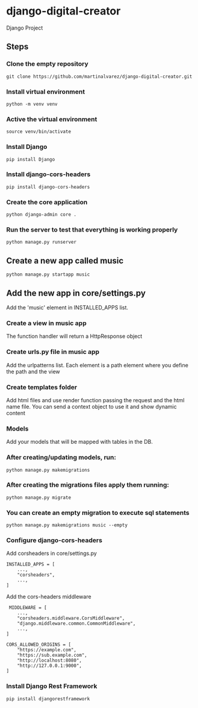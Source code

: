 # django-digital-creator
Django Project

## Steps

### Clone the empty repository
    git clone https://github.com/martinalvarez/django-digital-creator.git

### Install virtual environment
    python -m venv venv

### Active the virtual environment
    source venv/bin/activate

### Install Django
    pip install Django

### Install django-cors-headers
    pip install django-cors-headers

### Create the core application
    python django-admin core .

### Run the server to test that everything is working properly
    python manage.py runserver

## Create a new app called music
    python manage.py startapp music

## Add the new app in core/settings.py
Add the 'music' element in INSTALLED_APPS list.

### Create a view in music app
The function handler will return a HttpResponse object

### Create urls.py file in music app
Add the urlpatterns list. Each element is a path element where you define the path and the view

### Create templates folder
Add html files and use render function passing the request and the html name file. You can send a context object to use it and show dynamic content

### Models
Add your models that will be mapped with tables in the DB.

### After creating/updating models, run:
    python manage.py makemigrations
    
### After creating the migrations files apply them running:
    python manage.py migrate

### You can create an empty migration to execute sql statements
    python manage.py makemigrations music --empty    

### Configure django-cors-headers
Add corsheaders in core/settings.py

```
INSTALLED_APPS = [
    ...,
    "corsheaders",
    ...,
]
```

Add the cors-headers middleware
```
 MIDDLEWARE = [
    ...,
    "corsheaders.middleware.CorsMiddleware",
    "django.middleware.common.CommonMiddleware",
    ...,
]
```

```
CORS_ALLOWED_ORIGINS = [
    "https://example.com",
    "https://sub.example.com",
    "http://localhost:8080",
    "http://127.0.0.1:9000",
]
```

### Install Django Rest Framework
    pip install djangorestframework